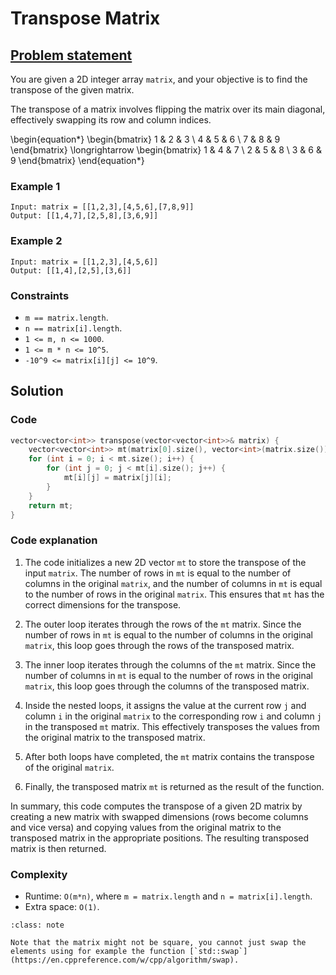 # Transpose Matrix

## [Problem statement](https://leetcode.com/problems/transpose-matrix/)

You are given a 2D integer array `matrix`, and your objective is to find the transpose of the given matrix.

The transpose of a matrix involves flipping the matrix over its main diagonal, effectively swapping its row and column indices.
 
\begin{equation*}
\begin{bmatrix}
1 & 2 & 3 \\
4 & 5 & 6 \\
7 & 8 & 9
\end{bmatrix}
\longrightarrow
\begin{bmatrix}
1 & 4 & 7 \\
2 & 5 & 8 \\
3 & 6 & 9
\end{bmatrix}
\end{equation*}


### Example 1
```text
Input: matrix = [[1,2,3],[4,5,6],[7,8,9]]
Output: [[1,4,7],[2,5,8],[3,6,9]]
```

### Example 2
```text
Input: matrix = [[1,2,3],[4,5,6]]
Output: [[1,4],[2,5],[3,6]]
``` 

### Constraints

* `m == matrix.length`.
* `n == matrix[i].length`.
* `1 <= m, n <= 1000`.
* `1 <= m * n <= 10^5`.
* `-10^9 <= matrix[i][j] <= 10^9`.

## Solution

### Code
```cpp
vector<vector<int>> transpose(vector<vector<int>>& matrix) {
    vector<vector<int>> mt(matrix[0].size(), vector<int>(matrix.size()));
    for (int i = 0; i < mt.size(); i++) {
        for (int j = 0; j < mt[i].size(); j++) {
            mt[i][j] = matrix[j][i];
        }
    }
    return mt;
}
```

### Code explanation

1. The code initializes a new 2D vector `mt` to store the transpose of the input `matrix`. The number of rows in `mt` is equal to the number of columns in the original `matrix`, and the number of columns in `mt` is equal to the number of rows in the original `matrix`. This ensures that `mt` has the correct dimensions for the transpose.

2. The outer loop iterates through the rows of the `mt` matrix. Since the number of rows in `mt` is equal to the number of columns in the original `matrix`, this loop goes through the rows of the transposed matrix.

3. The inner loop iterates through the columns of the `mt` matrix. Since the number of columns in `mt` is equal to the number of rows in the original `matrix`, this loop goes through the columns of the transposed matrix.

4. Inside the nested loops, it assigns the value at the current row `j` and column `i` in the original `matrix` to the corresponding row `i` and column `j` in the transposed `mt` matrix. This effectively transposes the values from the original matrix to the transposed matrix.

5. After both loops have completed, the `mt` matrix contains the transpose of the original `matrix`.

6. Finally, the transposed matrix `mt` is returned as the result of the function.

In summary, this code computes the transpose of a given 2D matrix by creating a new matrix with swapped dimensions (rows become columns and vice versa) and copying values from the original matrix to the transposed matrix in the appropriate positions. The resulting transposed matrix is then returned.

### Complexity
* Runtime: `O(m*n)`, where `m = matrix.length` and `n = matrix[i].length`.
* Extra space: `O(1)`.


```{admonition} Implementation note
:class: note

Note that the matrix might not be square, you cannot just swap the elements using for example the function [`std::swap`](https://en.cppreference.com/w/cpp/algorithm/swap).

```
